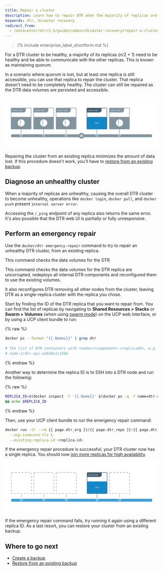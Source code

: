 ```yaml
---
title: Repair a cluster
description: Learn how to repair DTR when the majority of replicas are unhealthy.
keywords: dtr, disaster recovery
redirect_from:
  - /datacenter/dtr/2.5/guides/admin/disaster-recovery/repair-a-cluster/
---
```


>{% include enterprise_label_shortform.md %}

For a DTR cluster to be healthy, a majority of its replicas (n/2 + 1) need to
be healthy and be able to communicate with the other replicas. This is known
as maintaining quorum.

In a scenario where quorum is lost, but at least one replica is still
accessible, you can use that replica to repair the cluster. That replica doesn't
need to be completely healthy. The cluster can still be repaired as the DTR
data volumes are persisted and accessible.

![Unhealthy cluster](../../images/repair-cluster-1.svg)

Repairing the cluster from an existing replica minimizes the amount of data lost.
If this procedure doesn't work, you'll have to
[restore from an existing backup](restore-from-backup.md).

## Diagnose an unhealthy cluster

When a majority of replicas are unhealthy, causing the overall DTR cluster to
become unhealthy, operations like `docker login`, `docker pull`, and `docker push`
present `internal server error`.

Accessing the `/_ping` endpoint of any replica also returns the same error.
It's also possible that the DTR web UI is partially or fully unresponsive.

## Perform an emergency repair

Use the `docker/dtr emergency-repair` command to try to repair an unhealthy
DTR cluster, from an existing replica.

This command checks the data volumes for the DTR

This command checks the data volumes for the DTR replica are uncorrupted,
redeploys all internal DTR components and reconfigured them to use the existing
volumes.

It also reconfigures DTR removing all other nodes from the cluster, leaving DTR
as a single-replica cluster with the replica you chose.

Start by finding the ID of the DTR replica that you want to repair from.
You can find the list of replicas by navigating to **Shared Resources > Stacks** or **Swarm > Volumes** (when using [swarm mode](/engine/swarm/)) on the UCP web interface, or by using
a UCP client bundle to run:

{% raw %}
```bash
docker ps --format "{{.Names}}" | grep dtr

# The list of DTR containers with <node>/<component>-<replicaID>, e.g.
# node-1/dtr-api-a1640e1c15b6
```
{% endraw %}

Another way to determine the replica ID is to SSH into a DTR node and run the following:

{% raw %}
```bash
REPLICA_ID=$(docker inspect -f '{{.Name}}' $(docker ps -q -f name=dtr-rethink) | cut -f 3 -d '-')
&& echo $REPLICA_ID
```
{% endraw %}

Then, use your UCP client bundle to run the emergency repair command:

```bash
docker run -it --rm {{ page.dtr_org }}/{{ page.dtr_repo }}:{{ page.dtr_version }} emergency-repair \
  --ucp-insecure-tls \
  --existing-replica-id <replica-id>
```

If the emergency repair procedure is successful, your DTR cluster now has a
single replica. You should now
[join more replicas for high availability](../configure/set-up-high-availability.md).

![Healthy cluster](../../images/repair-cluster-2.svg)

If the emergency repair command fails, try running it again using a different
replica ID. As a last resort, you can restore your cluster from an existing
backup.

## Where to go next

- [Create a backup](create-a-backup.md)
- [Restore from an existing backup](restore-from-backup.md)
